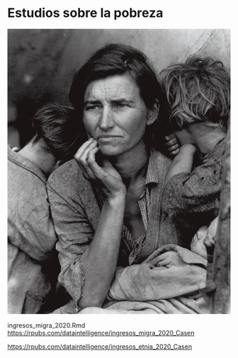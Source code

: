 
# Estudios sobre la pobreza

![](madre_migrante.jpg)

ingresos_migra_2020.Rmd\
https://rpubs.com/dataintelligence/ingresos_migra_2020_Casen

https://rpubs.com/dataintelligence/ingresos_etnia_2020_Casen
